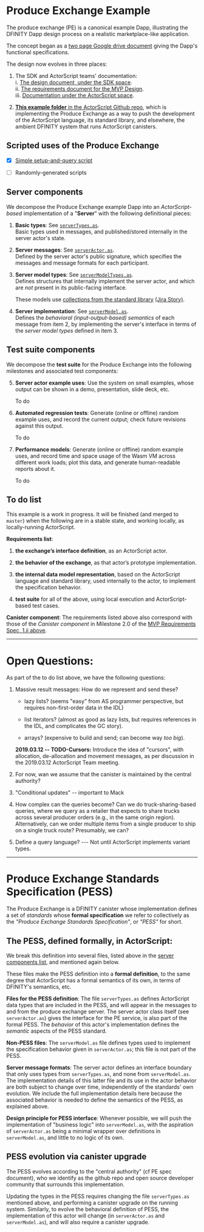 Produce Exchange Example
========================

The produce exchange (PE) is a canonical example Dapp, illustrating
the DFINITY Dapp design process on a realistic marketplace-like
application.

The concept began as a [two page Google drive
document](https://docs.google.com/document/d/1AxpcuFH-x_0ZSa32DfM_BCYnGxCS37ETPNWE4BXDNdo/edit)
giving the Dapp's functional specifications.

The design now evolves in three places:

 1. The SDK and ActorScript teams' documentation:  
    i. [The design document, under the SDK
     space](https://dfinity.atlassian.net/wiki/x/MwD2Bg).  
    ii. [The requirements document for the MVP
      Design](https://dfinity.atlassian.net/wiki/spaces/DE/pages/116654198/Produce+Exchange+MVP+Product+Requirements).  
    iii. [Documentation under the ActorScript space](https://dfinity.atlassian.net/wiki/spaces/AST/pages/104401122/Example+Dapp+Produce+Exchange).  

 2. [**This example folder** in the ActorScript Github repo](https://github.com/dfinity-lab/actorscript/tree/stdlib-examples/stdlib/examples/produce-exchange),
    which is implementing the Produce Exchange as a way to push the development of
 the ActorScript language, its standard library, and elsewhere, the
 ambient DFINITY system that runs ActorScript canisters.

Scripted uses of the Produce Exchange
----------------------------------------

- [x] [Simple setup-and-query script](https://github.com/dfinity-lab/actorscript/blob/stdlib-examples/stdlib/examples/produce-exchange/test/simpleSetupAndQuery.as)
- [ ] Randomly-generated scripts


Server components
-----------------------

We decompose the Produce Exchange example Dapp into an _ActorScript-based_ implementation of a "**Server**" with the following definitional pieces:

 1. **Basic types**: See
    [`serverTypes.as`](https://github.com/dfinity-lab/actorscript/blob/stdlib-examples/stdlib/examples/produce-exchange/serverTypes.as).  
    Basic types used in messages, and published/stored internally in the server actor's state.

 2. **Server messages**: See
    [`serverActor.as`](https://github.com/dfinity-lab/actorscript/blob/stdlib-examples/stdlib/examples/produce-exchange/serverActor.as).  
    Defined by the server actor's public signature, which specifies the messages and message formats for each participant.

 3. **Server model types**: See
    [`serverModelTypes.as`](https://github.com/dfinity-lab/actorscript/blob/stdlib-examples/stdlib/examples/produce-exchange/serverModelTypes.as).  
    Defines structures that internally implement the server actor, and which are _not_ present in its public-facing interface.

    These models use [collections from the standard library](https://github.com/dfinity-lab/actorscript/tree/master/stdlib) [(Jira Story)](https://dfinity.atlassian.net/browse/AST-31).

 4. **Server implementation**: See
    [`serverModel.as`](https://github.com/dfinity-lab/actorscript/blob/stdlib-examples/stdlib/examples/produce-exchange/serverModel.as).  
    Defines the _behavioral (input-output-based) semantics_ of each message from item 2, by
    implementing the server's interface in terms of the _server model types_ defined in item 3.

Test suite components
----------------------------------

We decompose the **test suite** for the Produce Exchange into the following milestones and associated test components:

 5. **Server actor example uses**:
    Use the system on small examples, whose output can be shown in a demo, presentation, slide deck, etc.

    To do

 6. **Automated regression tests**:
    Generate (online or offline) random example uses, and record the current output; check future revisions against this output.

    To do

 7. **Performance models**:
    Generate (online or offline) random example uses, and record time and space usage of the Wasm VM across different work loads; plot this data, and generate human-readable reports about it.

    To do


To do list
-----------

This example is a work in progress.  It will be finished (and merged
to `master`) when the following are in a stable state, and working
locally, as locally-running ActorScript.

**Requirements list**:
  1. **the exchange’s interface definition**, as an ActorScript actor.

  2.  **the behavior of the exchange**, as that actor’s prototype
      implementation.

  3. **the internal data model representation**, based on the
     ActorScript language and standard library, used internally to the
     actor, to implement the specification behavior.

  4. **test suite** for all of the above, using local execution and
     ActorScript-based test cases.

**Canister component**: The requirements listed above also correspond with
those of the *Canister component* in Milestone 2.0 of the [MVP
Requirements Spec, 1.ii
above](https://dfinity.atlassian.net/wiki/spaces/DE/pages/116654198/Produce+Exchange+MVP+Product+Requirements).

----------------------------------------------------------------------------

Open Questions:
================

As part of the to do list above, we have the following questions:

 1. Massive result messages: How do we represent and send these?

    - lazy lists? (seems "easy" from AS programmer perspective, but
      requires non-first-order data in the IDL)

    - list iterators? (almost as good as lazy lists, but requires
      references in the IDL, and complicates the GC story).

    - arrays? (expensive to build and send; can become way *too big*).

    **2019.03.12 -- TODO-Cursors:** Introduce the idea of "cursors", with
    allocation, de-allocation and movement messages, as per discussion in
    the 2019.03.12 ActorScript Team meeting.

 2. For now, wan we assume that the canister is maintained by the
    central authority?

 3. "Conditional updates" -- important to Mack

 4. How complex can the queries become?  Can we do truck-sharing-based
    queries, where we query as a retailer that expects to share trucks
    across several producer orders (e.g., in the same origin region).
    Alternatively, can we order multiple items from a single producer to
    ship on a single truck route?  Presumably, we can?

 5. Define a query language?
    --- Not until ActorScript implements variant types.

----------------------------------------------------------------------------


Produce Exchange Standards Specification (PESS)
==================================================

The Produce Exchange is a DFINITY canister whose implementation
defines a set of _standards_ whose **formal specification** we refer to collectively as
the _"Produce Exchange Standards Specification"_, or _"PESS"_ for short.


The PESS, defined formally, in ActorScript:
-------------------------------------------

We break this definition into several files, listed above in the
[server components list](#server-components), and mentioned again
below.

These files make the PESS definition into a **formal definition**, to
the same degree that ActorScript has a formal semantics of its own, in
terms of DFINITY's semantics, etc.

**Files for the PESS definition**: The file `serverTypes.as` defines
ActorScript data types that are included in the PESS, and will appear
in the messages to and from the produce exchange server.  The server
actor class itself (see `serverActor.as`) gives the interface for the
PE service, is also part of the formal PESS.  The _behavior_ of this
actor's implementation defines the _semantic_ aspects of the PESS
standard.

**Non-PESS files**: The `serverModel.as` file defines types used to
implement the specification behavior given in `serverActor.as`; this
file is not part of the PESS.

**Server message formats**: The server actor defines an interface boundary that only uses types
from `serverTypes.as`, and none from `serverModel.as`.  The implementation details
of this latter file and its use in the actor behavior are both subject to
change over time, independently of the standards' own evolution.  We
include the full implementation details here because the associated
behavior is needed to define the semantics of the PESS, as explained
above.

**Design principle for PESS interface**: Whenever possible, we will
push the implementation of "business logic" into `serverModel.as`,
with the aspiration of `serverActor.as` being a minimal wrapper over
definitions in `serverModel.as`, and little to no logic of its own.


PESS evolution via canister upgrade
-----------------------------------

The PESS evolves according to the "central authority" (cf PE spec
document), who we identify as the github repo and open source
developer community that surrounds this implementation.

Updating the types in the PESS requires changing the file `serverTypes.as`
mentioned above, and performing a canister upgrade on the running
system.  Similarly, to evolve the behavioral definition of PESS, the
implementation of this actor will change (in `serverActor.as` and
`serverModel.as`), and will also require a canister upgrade.
